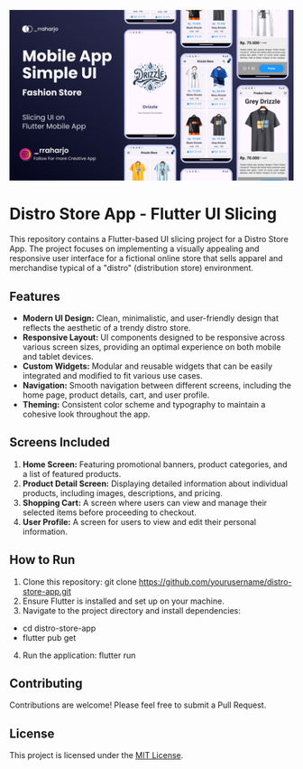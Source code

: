 ![Distro Store App Banner](assets/banner.png)

# Distro Store App - Flutter UI Slicing

This repository contains a Flutter-based UI slicing project for a Distro Store App. The project focuses on implementing a visually appealing and responsive user interface for a fictional online store that sells apparel and merchandise typical of a "distro" (distribution store) environment.

## Features

- **Modern UI Design:** Clean, minimalistic, and user-friendly design that reflects the aesthetic of a trendy distro store.
- **Responsive Layout:** UI components designed to be responsive across various screen sizes, providing an optimal experience on both mobile and tablet devices.
- **Custom Widgets:** Modular and reusable widgets that can be easily integrated and modified to fit various use cases.
- **Navigation:** Smooth navigation between different screens, including the home page, product details, cart, and user profile.
- **Theming:** Consistent color scheme and typography to maintain a cohesive look throughout the app.

## Screens Included

1. **Home Screen:** Featuring promotional banners, product categories, and a list of featured products.
2. **Product Detail Screen:** Displaying detailed information about individual products, including images, descriptions, and pricing.
3. **Shopping Cart:** A screen where users can view and manage their selected items before proceeding to checkout.
4. **User Profile:** A screen for users to view and edit their personal information.

## How to Run

1. Clone this repository: git clone https://github.com/yourusername/distro-store-app.git
2. Ensure Flutter is installed and set up on your machine.
3. Navigate to the project directory and install dependencies:
- cd distro-store-app
- flutter pub get
4. Run the application: flutter run

## Contributing

Contributions are welcome! Please feel free to submit a Pull Request.

## License

This project is licensed under the [MIT License](LICENSE).
